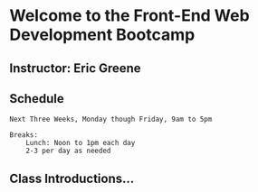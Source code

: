 # Welcome to the Front-End Web Development Bootcamp

## Instructor: Eric Greene

## Schedule

	Next Three Weeks, Monday though Friday, 9am to 5pm

	Breaks:
		Lunch: Noon to 1pm each day
		2-3 per day as needed

## Class Introductions...
